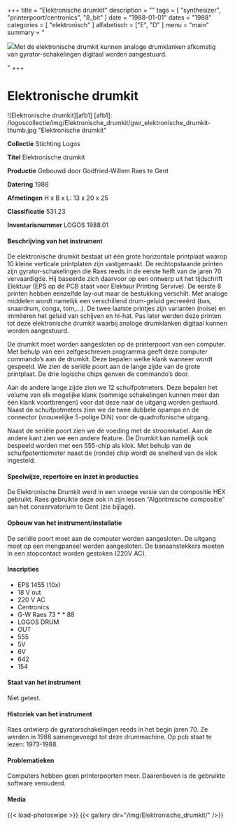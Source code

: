 ﻿+++
title = "Elektronische drumkit"
description = ""
tags = [
    "synthesizer",
"printerpoort/centronics",
"8_bit"
]
date = "1988-01-01"
dates = "1988"
categories = [
    "elektronisch"
]
alfabetisch = ["E", "D"
]
menu = "main"
summary = "<p><a href='/logoscollectie/1988/elektronische_drumkit'><img src='/logoscollectie/img/Elektronische_drumkit/gwr_elektronische_drumkit-thumb.jpg'></a>Met de elektronische drumkit kunnen analoge drumklanken afkomstig van gyrator-schakelingen digitaal worden aangestuurd.</p>"
+++

# Elektronische drumkit

![Elektronische drumkit][afb1]
[afb1]: /logoscollectie/img/Elektronische_drumkit/gwr_elektronische_drumkit-thumb.jpg "Elektronische drumkit"

**Collectie**
Stichting Logos

**Titel**
Elektronische drumkit

**Productie**
Gebouwd door Godfried-Willem Raes te Gent

**Datering**
1988 

**Afmetingen**
H x B x L: 13 x 20 x 25

**Classificatie**
531.23

**Inventarisnummer**
LOGOS 1988.01

#### Beschrijving van het instrument
De elektronische drumkit bestaat uit één grote horizontale printplaat waarop 10 kleine verticale printplaten zijn vastgemaakt. De rechtopstaande printen zijn gyrator-schakelingen die Raes reeds in de eerste helft van de jaren 70 vervaardigde. Hij baseerde zich daarvoor op een ontwerp uit het tijdschrift Elektuur (EPS op de PCB staat voor Elektuur Printing Servive). De eerste 8 printen hebben eenzelfde lay-out maar de bestukking verschilt. Met analoge middelen wordt namelijk een verschillend drum-geluid gecreeërd (bas, snaardrum, conga, tom,…). De twee laatste printjes zijn varianten (noise) en immiteren het geluid van schijven en hi-hat. Pas later werden deze printen tot deze elektronische drumkit waarbij analoge drumklanken digitaal kunnen worden aangestuurd.

De drumkit moet worden aangesloten op de printerpoort van een computer. Met behulp van een zelfgeschreven programma geeft deze computer commando’s aan de drumkit. Deze bepalen welke klank wanneer wordt gespeeld. We zien de seriële poort aan de lange zijde van de grote printplaat. De drie logische chips genven de commando’s door. 

Aan de andere lange zijde zien we 12 schuifpotmeters. Deze bepalen het volume van elk mogelijke klank (sommige schakelingen kunnen meer dan één klank voortbrengen) voor dat deze naar de uitgang worden gestuurd. Naast de schuifpotmeters zien we de twee dubbele opamps en de connector (vrouwelijke 5-polige DIN) voor de quadrofonische uitgang. 

Naast de seriële poort zien we de voeding met de stroomkabel. Aan de andere kant zien we een andere feature. De Drumkit kan namelijk ook bespeeld worden met een 555-chip als klok. Met behulp van de schuifpotentiometer naast de (ronde) chip wordt de snelheid van de klok ingesteld.

#### Speelwijze, repertoire en inzet in producties
De Elektronische Drumkit werd in een vroege versie van de compositie HEX gebruikt. Raes gebruikte deze ook in zijn lessen “Algoritmische compositie” aan het conservatorium te Gent (zie bijlage).

#### Opbouw van het instrument/installatie
De seriële poort moet aan de computer worden aangesloten. De uitgang moet op een mengpaneel worden aangesloten. De banaanstekkers moeten in een stopcontact worden gestoken (220V AC).

#### Inscripties
- EPS 1455 (10x)
- 18 V out
- 220 V AC
- Centronics
- G-W Raes 73 * * 88
- LOGOS DRUM 
- OUT
- 555
- 5V
- 6V
- 642
- 154

#### Staat van het instrument
Niet getest.

#### Historiek van het instrument
Raes ontwierp de gyratorschakelingen reeds in het begin jaren 70. Ze werden in 1988 samengevoegd tot deze drummachine. Op pcb staat te lezen: 1973-1988. 

#### Problematieken
Computers hebben geen printerpoorten meer. Daarenboven is de gebruikte software verouderd. 

#### Media
{{< load-photoswipe >}}
{{< gallery dir="/img/Elektronische_drumkit/" />}}
